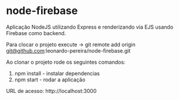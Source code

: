# node-firebase
Aplicação NodeJS utilizando Express e renderizando via EJS usando Firebase como backend.

Para clocar o projeto execute -> git remote add origin git@github.com:leonardo-pereira/node-firebase.git

Ao clonar o projeto rode os seguintes comandos:

1) npm install - instalar dependencias
2) npm start - rodar a aplicação

URL de acesso: http://localhost:3000
